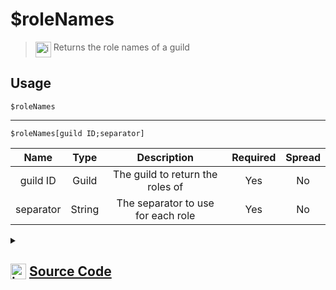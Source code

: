 # $roleNames
> <img align="top" src="https://upload.wikimedia.org/wikipedia/commons/thumb/e/e4/Infobox_info_icon.svg/160px-Infobox_info_icon.svg.png?20150409153300" alt="image" width="25" height="auto"> Returns the role names of a guild
## Usage
```
$roleNames
```
---
```
$roleNames[guild ID;separator]
```
| Name | Type | Description | Required | Spread
| :---: | :---: | :---: | :---: | :---: |
guild ID | Guild | The guild to return the roles of | Yes | No
separator | String | The separator to use for each role | Yes | No
<details>
<summary>
    
## <img align="top" src="https://cdn4.iconfinder.com/data/icons/iconsimple-logotypes/512/github-512.png" alt="image" width="25" height="auto">  [Source Code](https://github.com/tryforge/ForgeScript-V2/blob/main/src/native/roleNames.ts)
    
</summary>
    
```ts
import { ImageExtension, ImageSize } from "discord.js"
import { ArgType, NativeFunction, Return } from "../structures"

export default new NativeFunction({
    name: "$roleNames",
    description: "Returns the role names of a guild",
    brackets: false,
    args: [
        {
            name: "guild ID",
            description: "The guild to return the roles of",
            rest: false,
            type: ArgType.Guild,
            required: true
        },
        {
            name: "separator",
            description: "The separator to use for each role",
            rest: false,
            required: true,
            type: ArgType.String
        }
    ],
    unwrap: true,
    execute(ctx, [ guild, sep ]) {
        return Return.success(
            (guild ?? ctx.guild)?.roles.cache.map(x => x.name).join(sep || ", ")
        )
    },
})
```
    
</details>